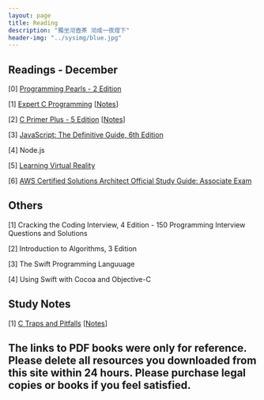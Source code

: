 ```yaml
---
layout: page
title: Reading
description: "獨坐沏壺茶 沏成一夜燈下"
header-img: "../sysimg/blue.jpg"
---
```



## Readings - December

[0] [Programming Pearls - 2 Edition][pp2]

[1] [Expert C Programming][ecp]   \[[Notes][n2]\]

[2] [C Primer Plus - 5 Edition][cpp]   \[[Notes][n3]\]

[3] [JavaScript: The Definitive Guide, 6th Edition][js]

[4] Node.js

[5] [Learning Virtual Reality][vr]

[6] [AWS Certified Solutions Architect Official Study Guide: Associate Exam][aws]


## Others

[1] Cracking the Coding Interview, 4 Edition - 150 Programming Interview Questions and Solutions

[2] Introduction to Algorithms, 3 Edition

[3] The Swift Programming Languuage

[4] Using Swift with Cocoa and Objective-C



## Study Notes

[1] [C Traps and Pitfalls][ctp]   \[[Notes][n1]\]


## The links to PDF books were only for reference. Please delete all resources you downloaded from this site within 24 hours. Please purchase legal copies or books if you feel satisfied.


[ctp]:http://www.ebooksbucket.com/uploads/itprogramming/cplus/C_Traps_and_Pitfalls.pdf
[cpp]:http://faculty.euc.ac.cy/scharalambous/csc131/books/C%20book%201.pdf
[n1]:http://shongsu.github.io/blog/notes-from-ctp.html
[ecp]:http://www.madar.com.pl/demo/expert.pdf
[n2]:http://shongsu.github.io/blog/notes-from-ecp.html
[js]:ftp://91.193.236.10/pub/docs/linux-support/programming/JavaScript/%5BO%60Reilly%5D%20-%20JavaScript.%20The%20Definitive%20Guide,%206th%20ed.%20-%20%5BFlanagan%5D.pdf
[n3]:http://shongsu.github.io/blog/notes-from-cpp.html
[vr]:http://pdf.th7.cn/down/files/1602/Learning%20Virtual%20Reality.pdf
[pp2]:https://tfetimes.com/wp-content/uploads/2015/04/ProgrammingPearls2nd.pdf
[aws]:https://www.amazon.ca/Certified-Solutions-Architect-Official-Study/dp/1119138558/ref=tmm_pap_swatch_0?_encoding=UTF8&qid=1488322076&sr=8-1
